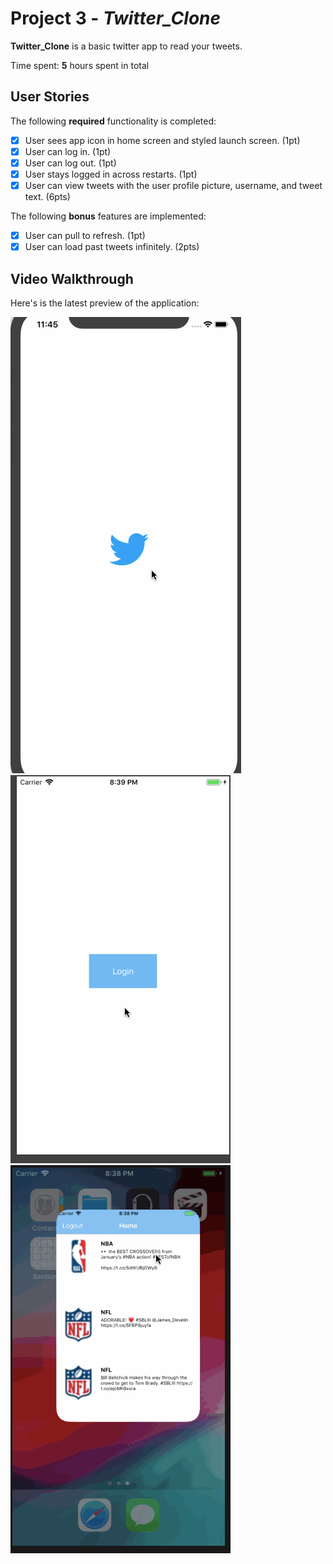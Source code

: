 # Project 3 - *Twitter_Clone*

**Twitter_Clone** is a basic twitter app to read your tweets.

Time spent: **5** hours spent in total

## User Stories

The following **required** functionality is completed:

- [X] User sees app icon in home screen and styled launch screen. (1pt)
- [X] User can log in. (1pt)
- [X] User can log out. (1pt)
- [X] User stays logged in across restarts. (1pt)
- [X] User can view tweets with the user profile picture, username, and tweet text. (6pts)

The following **bonus** features are implemented:

- [X] User can pull to refresh. (1pt)
- [X] User can load past tweets infinitely. (2pts)

## Video Walkthrough

Here's is the latest preview of the application:

<img src='https://github.com/mbh-codes/Twitter_Clone/blob/master/twitterGif_2.gif' title='Version: 1.2'>

<img src='https://github.com/mbh-codes/Twitter_Clone/blob/master/twitterGif_1.gif' title='Version: 1.1' width='' alt='Video Walkthrough' />
<img src='https://github.com/mbh-codes/Twitter_Clone/blob/master/twitterGif_0.gif' title='Version: 1.0' width='' alt='Reloading content' />

